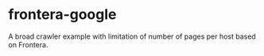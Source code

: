 # frontera-google
A broad crawler example with limitation of number of pages per host based on Frontera.
